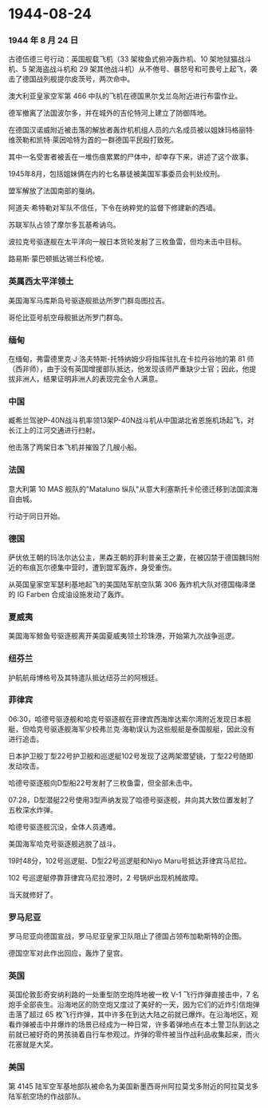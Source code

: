 # 1944-08-24

### 1944 年 8 月 24 日

古德伍德三号行动：英国舰载飞机（33 架梭鱼式俯冲轰炸机、10
架地狱猫战斗机、5 架海盗战斗机和 29
架其他战斗机）从不倦号、暴怒号和可畏号上起飞，袭击了德国战列舰提尔皮茨号，两次命中。

澳大利亚皇家空军第 466 中队的飞机在德国黑尔戈兰岛附近进行布雷作业。

德军撤离了法国波尔多，并在城外的吉伦特河上建立了防御阵地。

在德国汉诺威附近被击落的解放者轰炸机机组人员的六名成员被以姐妹玛格丽特·维茨勒和凯特·莱因哈特为首的一群德国平民殴打致死。

其中一名受害者被丢在一堆伤痕累累的尸体中，却幸存下来，讲述了这个故事。

1945年8月，包括姐妹俩在内的七名暴徒被美国军事委员会判处绞刑。

盟军解放了法国南部的戛纳。

阿道夫·希特勒对军队不信任，下令在纳粹党的监督下修建新的西墙。

苏联军队占领了摩尔多瓦基希讷乌。

波拉克号驱逐舰在太平洋向一艘日本货轮发射了三枚鱼雷，但均未击中目标。

路易斯·蒙巴顿抵达锡兰科伦坡。

### 英属西太平洋领土

美国海军马库斯岛号驱逐舰抵达所罗门群岛图拉吉。

哥伦比亚号航空母舰抵达所罗门群岛。

### 缅甸

在缅甸，弗雷德里克·J·洛夫特斯-托特纳姆少将指挥驻扎在卡拉丹谷地的第 81
师（西非师），由于没有英国增援部队抵达，他发现该师严重缺少士官；因此，他提拔非洲人，结果证明非洲人的表现完全令人满意。

### 中国

臧希兰驾驶P-40N战斗机率领13架P-40N战斗机从中国湖北省恩施机场起飞，对长江上的江河交通进行扫射。

他击落了两架日本飞机并摧毁了几艘小船。

### 法国

意大利第 10 MAS 舰队的"Mataluno
纵队"从意大利塞斯托卡伦德迁移到法国滨海自由城。

行动于同日开始。

### 德国

萨伏依王朝的玛法尔达公主，黑森王朝的菲利普亲王之妻，在被囚禁于德国魏玛附近的布痕瓦尔德集中营时，遭到盟军轰炸，身受重伤。

从英国皇家空军瑟利基地起飞的美国陆军航空队第 306
轰炸机大队对德国梅泽堡的 IG Farben 合成油设施发动了轰炸。

### 夏威夷

美国海军鲸鱼号驱逐舰离开美国夏威夷领土珍珠港，开始第九次战争巡逻。

### 纽芬兰

护航航母博格号及其特遣队抵达纽芬兰的阿根廷。

### 菲律宾

06:30，哈德号驱逐舰和哈克号驱逐舰在菲律宾西海岸达索尔湾附近发现日本舰艇，但哈克号驱逐舰海军少校弗兰克·海勒误认为这些舰艇是泰国舰艇，因此没有进行追击。

日本护卫舰丁型22号护卫舰和巡逻艇102号发现了这两架潜望镜，丁型22号随即发动攻击。

哈德号驱逐舰向D型船22号发射了三枚鱼雷，但全部未击中。

07:28，D型潜艇22号使用3型声纳发现了哈德号驱逐舰，并向其大致位置发射了五枚深水炸弹。

哈德号驱逐舰沉没，全体人员遇难。

美国海军哈克号驱逐舰逃脱了战斗。

19时48分，102号巡逻艇、D型22号巡逻艇和Niyo Maru号抵达菲律宾马尼拉。

102 号巡逻艇停靠菲律宾马尼拉港时，2 号锅炉出现机械故障。

当天就修好了。

### 罗马尼亚

罗马尼亚向德国宣战，罗马尼亚皇家卫队阻止了德国占领布加勒斯特的企图。

德国空军对此作出回应，轰炸了皇宫。

### 英国

英国伦敦彭奇安纳利路的一处重型防空炮阵地被一枚 V-1 飞行炸弹直接击中，7
名炮手全部丧生。沿海地区的防空炮又度过了美好的一天，因为它们的近炸引信炮弹击落了超过
65
枚飞行炸弹，其中许多在到达大陆之前就已爆炸。在沿海地区，观看炸弹被击中并爆炸的场景已经成为一种日常，许多着弹地点在本土警卫队到达之前就已被好奇的男孩骑着自行车参观过。炸弹的零件被当作战利品收集起来，而火花塞就是大奖。

### 美国

第 4145
陆军空军基地部队被命名为美国新墨西哥州阿拉莫戈多附近的阿拉莫戈多陆军航空场的作战部队。